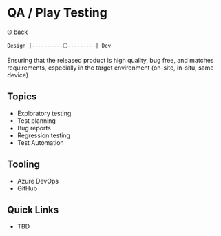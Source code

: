 # QA / Play Testing

[&olt; back](./README.md)

`Design |----------⚪---------| Dev`

Ensuring that the released product is high quality, bug free, and matches requirements, especially in the target environment (on-site, in-situ, same device)

## Topics

* Exploratory testing
* Test planning
* Bug reports
* Regression testing
* Test Automation

## Tooling

* Azure DevOps
* GitHub

## Quick Links

* TBD